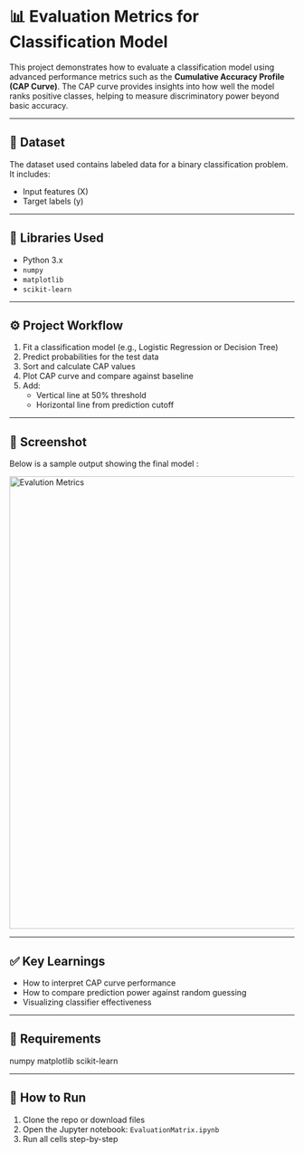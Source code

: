 # 📊 Evaluation Metrics for Classification Model

This project demonstrates how to evaluate a classification model using advanced performance metrics such as the **Cumulative Accuracy Profile (CAP Curve)**. The CAP curve provides insights into how well the model ranks positive classes, helping to measure discriminatory power beyond basic accuracy.

---

## 📂 Dataset
The dataset used contains labeled data for a binary classification problem. It includes:
- Input features (X)
- Target labels (y)

---

## 🧰 Libraries Used

- Python 3.x
- `numpy`
- `matplotlib`
- `scikit-learn`

---

## ⚙️ Project Workflow

1. Fit a classification model (e.g., Logistic Regression or Decision Tree)
2. Predict probabilities for the test data
3. Sort and calculate CAP values
4. Plot CAP curve and compare against baseline
5. Add:
   - Vertical line at 50% threshold
   - Horizontal line from prediction cutoff

---

## 📸 Screenshot

Below is a sample output showing the final model :

<img src="EvaluationMatrix.png" alt="Evalution Metrics" width="800"/>

---

## ✅ Key Learnings

- How to interpret CAP curve performance
- How to compare prediction power against random guessing
- Visualizing classifier effectiveness

---

## 📃 Requirements

numpy
matplotlib
scikit-learn

---

## 🚀 How to Run

1. Clone the repo or download files
2. Open the Jupyter notebook: `EvaluationMatrix.ipynb`
3. Run all cells step-by-step
